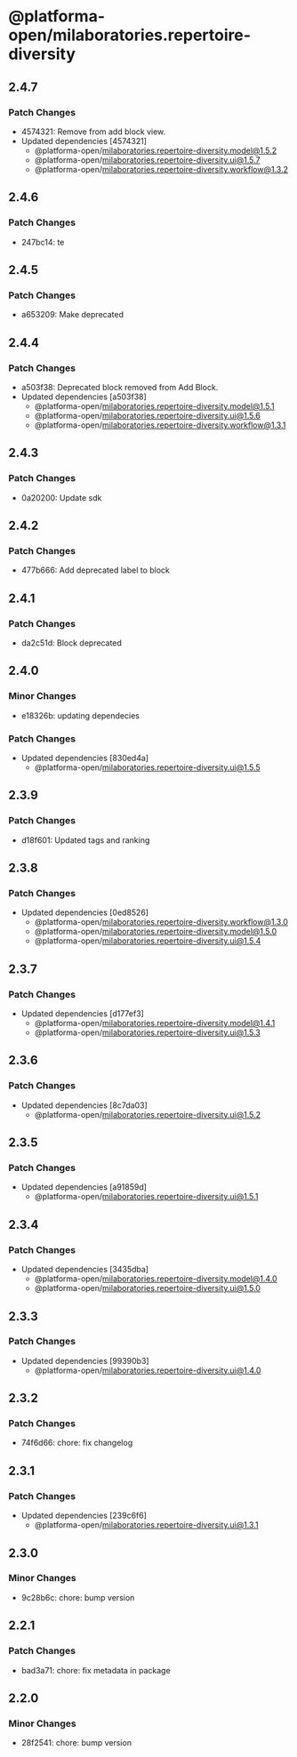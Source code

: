 # @platforma-open/milaboratories.repertoire-diversity

## 2.4.7

### Patch Changes

- 4574321: Remove from add block view.
- Updated dependencies [4574321]
  - @platforma-open/milaboratories.repertoire-diversity.model@1.5.2
  - @platforma-open/milaboratories.repertoire-diversity.ui@1.5.7
  - @platforma-open/milaboratories.repertoire-diversity.workflow@1.3.2

## 2.4.6

### Patch Changes

- 247bc14: te

## 2.4.5

### Patch Changes

- a653209: Make deprecated

## 2.4.4

### Patch Changes

- a503f38: Deprecated block removed from Add Block.
- Updated dependencies [a503f38]
  - @platforma-open/milaboratories.repertoire-diversity.model@1.5.1
  - @platforma-open/milaboratories.repertoire-diversity.ui@1.5.6
  - @platforma-open/milaboratories.repertoire-diversity.workflow@1.3.1

## 2.4.3

### Patch Changes

- 0a20200: Update sdk

## 2.4.2

### Patch Changes

- 477b666: Add deprecated label to block

## 2.4.1

### Patch Changes

- da2c51d: Block deprecated

## 2.4.0

### Minor Changes

- e18326b: updating dependecies

### Patch Changes

- Updated dependencies [830ed4a]
  - @platforma-open/milaboratories.repertoire-diversity.ui@1.5.5

## 2.3.9

### Patch Changes

- d18f601: Updated tags and ranking

## 2.3.8

### Patch Changes

- Updated dependencies [0ed8526]
  - @platforma-open/milaboratories.repertoire-diversity.workflow@1.3.0
  - @platforma-open/milaboratories.repertoire-diversity.model@1.5.0
  - @platforma-open/milaboratories.repertoire-diversity.ui@1.5.4

## 2.3.7

### Patch Changes

- Updated dependencies [d177ef3]
  - @platforma-open/milaboratories.repertoire-diversity.model@1.4.1
  - @platforma-open/milaboratories.repertoire-diversity.ui@1.5.3

## 2.3.6

### Patch Changes

- Updated dependencies [8c7da03]
  - @platforma-open/milaboratories.repertoire-diversity.ui@1.5.2

## 2.3.5

### Patch Changes

- Updated dependencies [a91859d]
  - @platforma-open/milaboratories.repertoire-diversity.ui@1.5.1

## 2.3.4

### Patch Changes

- Updated dependencies [3435dba]
  - @platforma-open/milaboratories.repertoire-diversity.model@1.4.0
  - @platforma-open/milaboratories.repertoire-diversity.ui@1.5.0

## 2.3.3

### Patch Changes

- Updated dependencies [99390b3]
  - @platforma-open/milaboratories.repertoire-diversity.ui@1.4.0

## 2.3.2

### Patch Changes

- 74f6d66: chore: fix changelog

## 2.3.1

### Patch Changes

- Updated dependencies [239c6f6]
  - @platforma-open/milaboratories.repertoire-diversity.ui@1.3.1

## 2.3.0

### Minor Changes

- 9c28b6c: chore: bump version

## 2.2.1

### Patch Changes

- bad3a71: chore: fix metadata in package

## 2.2.0

### Minor Changes

- 28f2541: chore: bump version
